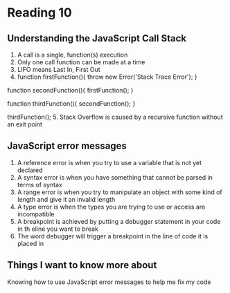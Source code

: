# Reading 10

## Understanding the JavaScript Call Stack

1. A call is a single, function(s) execution
2. Only one call function can be made at a time
3. LIFO means Last In, First Out
4. function firstFunction(){
  throw new Error('Stack Trace Error');
}

function secondFunction(){
  firstFunction();
}

function thirdFunction(){
  secondFunction();
}

thirdFunction();
5. Stack Overflow is caused by a recursive function without an exit point

## JavaScript error messages

1. A reference error is when you try to use a variable that is not yet declared
2. A syntax error is when you have something that cannot be parsed in terms of syntax
3. A range error is when you try to manipulate an object with some kind of length and give it an  invalid length 
4. A type error is when the types you are trying to use or access are incompatible
5. A breakpoint is achieved by putting a debugger statement in your code in th eline you want to break
6. The word debugger will trigger a breakpoint in the line of code it is placed in

## Things I want to know more about

Knowing how to use JavaScript error messages to help me fix my code
